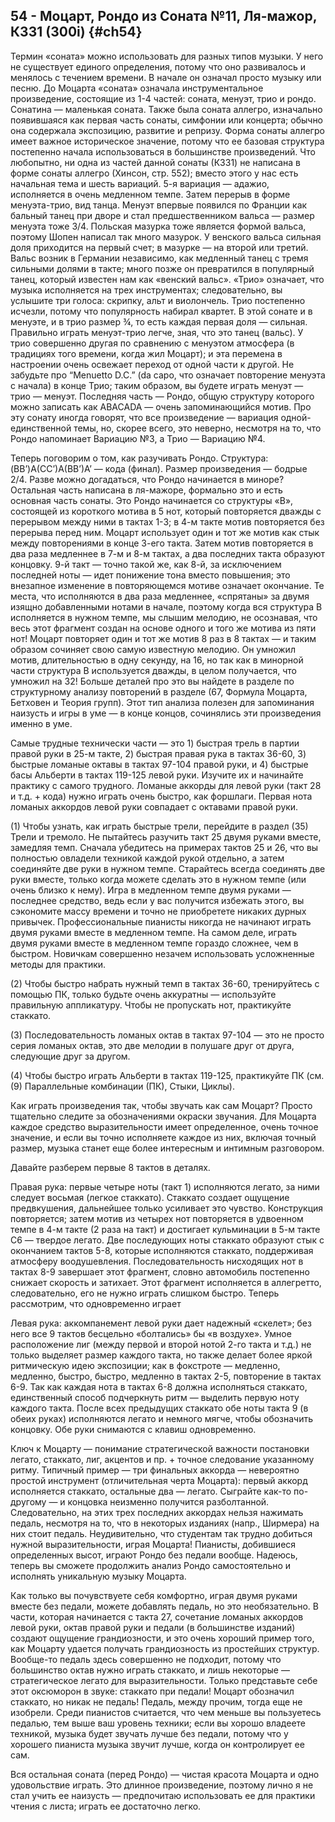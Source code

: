 ## 54 - Моцарт, Рондо из Соната №11, Ля-мажор, К331 (300i) {#ch54}

Термин «соната» можно использовать для разных типов музыки. У него не существует единого определения, потому что оно развивалось и менялось с течением времени. В начале он означал просто музыку или песню. До Моцарта «соната» означала инструментальное произведение, состоящие из 1-4 частей: соната, менуэт, трио и рондо. Сонатина — маленькая соната. Также была соната аллегро, изначально появившаяся как первая часть сонаты, симфонии или концерта; обычно она содержала экспозицию, развитие и репризу. Форма сонаты аллегро имеет важное историческое значение, потому что ее базовая структура постепенно начала использоваться в большинстве произведений. Что любопытно, ни одна из частей данной сонаты (К331) не написана в форме сонаты аллегро (Хинсон, стр. 552); вместо этого у нас есть начальная тема и шесть вариаций. 5-я вариация — адажио, исполняется в очень медленном темпе. Затем перерыв в форме менуэта-трио, вид танца. Менуэт впервые появился по Франции как бальный танец при дворе и стал предшественником вальса — размер менуэта тоже 3/4. Польская мазурка тоже является формой вальса, поэтому Шопен написал так много мазурок. У венского вальса сильная доля приходится на первый счет; в мазурке — на второй или третий. Вальс возник в Германии независимо, как медленный танец с тремя сильными долями в такте; много позже он превратился в популярный танец, который известен нам как «венский вальс». «Трио» означает, что музыка исполняется на трех инструментах; следовательно, вы услышите три голоса: скрипку, альт и виолончель. Трио постепенно исчезли, потому что популярность набирал квартет. В этой сонате и в менуэте, и в трио размер ¾, то есть каждая первая доля — сильная. Правильно играть менуэт-трио легче, зная, что это танец (вальс). У трио совершенно другая по сравнению с менуэтом атмосфера (в традициях того времени, когда жил Моцарт); и эта перемена в настроении очень освежает переход от одной части к другой. Не забудьте про “Menuetto D.C.” (da capo, что означает повторение менуэта с начала) в конце Трио; таким образом, вы будете играть менуэт — трио — менуэт. Последняя часть — Рондо, общую структуру которого можно записать как ABACADA — очень запоминающийся мотив. Про эту сонату иногда говорят, что все произведение — вариация одной-единственной темы, но, скорее всего, это неверно, несмотря на то, что Рондо напоминает Вариацию №3, а Трио — Вариацию №4.

Теперь поговорим о том, как разучивать Рондо. Структура: (BB’)A(CC’)A(BB’)A’ — кода (финал). Размер произведения — бодрые 2/4. Разве можно догадаться, что Рондо начинается в миноре? Остальная часть написана в ля-мажоре, формально это и есть основная часть сонаты. Это Рондо начинается со структуры «В», состоящей из короткого мотива в 5 нот, который повторяется дважды с перерывом между ними в тактах 1-3; в 4-м такте мотив повторяется без перерыва перед ним. Моцарт использует один и тот же мотив как стык между повторениями в конце 3-его такта. Затем мотив повторяется в два раза медленнее в 7-м и 8-м тактах, а два последних такта образуют концовку. 9-й такт — точно такой же, как 8-й, за исключением последней ноты — идет понижение тона вместо повышения; это внезапное изменение в повторяющемся мотиве означает окончание. Те места, что исполняются в два раза медленнее, «спрятаны» за двумя изящно добавленными нотами в начале, поэтому когда вся структура В исполняется в нужном темпе, мы слышим мелодию, не осознавая, что весь этот фрагмент создан на основе одного и того же мотива из пяти нот! Моцарт повторяет один и тот же мотив 8 раз в 8 тактах — и таким образом сочиняет свою самую известную мелодию. Он умножил мотив, длительностью в одну секунду, на 16, но так как в минорной части структура В используется дважды, в целом получается, что умножил на 32! Больше деталей про это вы найдете в разделе по структурному анализу повторений в разделе (67, Формула Моцарта, Бетховен и Теория групп). Этот тип анализа полезен для запоминания наизусть и игры в уме — в конце концов, сочинялись эти произведения именно в уме.

Самые трудные технически части — это 1) быстрая трель в партии правой руки в 25-м такте, 2) быстрая правая рука в тактах 36-60, 3) быстрые ломаные октавы в тактах 97-104 правой руки, и 4) быстрые басы Альберти в тактах 119-125 левой руки. Изучите их и начинайте практику с самого трудного. Ломаные аккорды для левой руки (такт 28 и т.д. + кода) нужно играть очень быстро, как форшлаги. Первая нота ломаных аккордов левой руки совпадает с октавами правой руки.

(1) Чтобы узнать, как играть быстрые трели, перейдите в раздел (35) Трели и тремоло. Не пытайтесь разучить такт 25 двумя руками вместе, замедляя темп. Сначала убедитесь на примерах тактов 25 и 26, что вы полностью овладели техникой каждой рукой отдельно, а затем соединяйте две руки в нужном темпе. Старайтесь всегда соединять две руки вместе, только когда можете сделать это в нужном темпе (или очень близко к нему). Игра в медленном темпе двумя руками — последнее средство, ведь если у вас получится избежать этого, вы сэкономите массу времени и точно не приобретете никаких дурных привычек. Профессиональные пианисты никогда не начинают играть двумя руками вместе в медленном темпе. На самом деле, играть двумя руками вместе в медленном темпе гораздо сложнее, чем в быстром. Новичкам совершенно незачем использовать усложненные методы для практики.

(2) Чтобы быстро набрать нужный темп в тактах 36-60, тренируйтесь с помощью ПК, только будьте очень аккуратны — используйте правильную аппликатуру. Чтобы не пропускать нот, практикуйте стаккато.

(3) Последовательность ломаных октав в тактах 97-104 — это не просто серия ломаных октав, это две мелодии в полушаге друг от друга, следующие друг за другом.

(4) Чтобы быстро играть Альберти в тактах 119-125, практикуйте ПК (см. (9) Параллельные комбинации (ПК), Стыки, Циклы).

Как играть произведения так, чтобы звучать как сам Моцарт? Просто тщательно следите за обозначениями окраски звучания. Для Моцарта каждое средство выразительности имеет определенное, очень точное значение, и если вы точно исполняете каждое из них, включая точный размер, музыка станет еще более интересным и интимным разговором.

Давайте разберем первые 8 тактов в деталях.

Правая рука: первые четыре ноты (такт 1) исполняются легато, за ними следует восьмая (легкое стаккато). Стаккато создает ощущение предвкушения, дальнейшее только усиливает это чувство. Конструкция повторяется; затем мотив из четырех нот повторяется в удвоенном темпе в 4-м такте (2 раза на такт) и достигает кульминации в 5-м такте С6 — твердое легато. Две последующих ноты стаккато образуют стык с окончанием тактов 5-8, которые исполняются стаккато, поддерживая атмосферу воодушевления. Последовательность нисходящих нот в тактах 8-9 завершает этот фрагмент, словно автомобиль постепенно снижает скорость и затихает. Этот фрагмент исполняется в аллегретто, следовательно, его не нужно играть слишком быстро. Теперь рассмотрим, что одновременно играет

Левая рука: аккомпанемент левой руки дает надежный «скелет»; без него все 9 тактов бесцельно «болтались» бы «в воздухе». Умное расположение лиг (между первой и второй нотой 2-го такта и т.д.) не только выделяет размер каждого такта, но также делает более яркой ритмическую идею экспозиции; как в фокстроте — медленно, медленно, быстро, быстро, медленно в тактах 2-5, повторение в тактах 6-9. Так как каждая нота в тактах 6-8 должна исполняться стаккато, единственный способ подчеркнуть ритм — выделить первую ноту каждого такта. После всех предыдущих стаккато обе ноты такта 9 (в обеих руках) исполняются легато и немного мягче, чтобы обозначить концовку. Обе руки снимаются с клавиш одновременно.

Ключ к Моцарту — понимание стратегической важности постановки легато, стаккато, лиг, акцентов и пр. + точное следование указанному ритму. Типичный пример — три финальных аккорда — невероятно простой инструмент (отличительная черта Моцарта): первый аккорд исполняется стаккато, остальные два — легато. Сыграйте как-то по-другому — и концовка неизменно получится разболтанной. Следовательно, на этих трех последних аккордах нельзя нажимать педаль, несмотря на то, что в некоторых изданиях (напр., Ширмера) на них стоит педаль. Неудивительно, что студентам так трудно добиться нужной выразительности, играя Моцарта! Пианисты, добившиеся определенных высот, играют Рондо без педали вообще. Надеюсь, теперь вы сможете продолжить анализ Рондо самостоятельно и исполнять уникальную музыку Моцарта.

Как только вы почувствуете себя комфортно, играя двумя руками вместе без педали, можете добавлять педаль, но это необязательно. В части, которая начинается с такта 27, сочетание ломаных аккордов левой руки, октав правой руки и педали (в большинстве изданий) создают ощущение грандиозности, и это очень хороший пример того, как Моцарту удается получать грандиозность из простейших структур. Вообще-то педаль здесь совершенно не подходит, потому что большинство октав нужно играть стаккато, и лишь некоторые — стратегическое легато для выразительности. Только представьте себе этот оксюморон в звуке: стаккато при педали! Моцарт обозначил стаккато, но никак не педаль! Педаль, между прочим, тогда еще не изобрели. Среди пианистов считается, что чем меньше вы пользуетесь педалью, тем выше ваш уровень техники; если вы хорошо владеете техникой, музыка будет звучать лучше без педали, потому что у хорошего пианиста музыка звучит лучше, когда он контролирует ее сам.

Вся остальная соната (перед Рондо) — чистая красота Моцарта и одно удовольствие играть. Это длинное произведение, поэтому лично я не стал учить ее наизусть — предпочитаю использовать ее для практики чтения с листа; играть ее достаточно легко.
